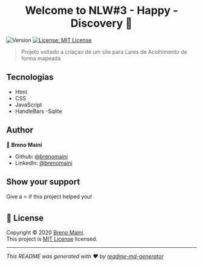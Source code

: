 <h1 align="center">Welcome to NLW#3 - Happy - Discovery 👋</h1>
<p>
  <img alt="Version" src="https://img.shields.io/badge/version-(1.0.2)-blue.svg?cacheSeconds=2592000" />
  <a href="https://choosealicense.com/licenses/mit/" target="_blank">
    <img alt="License: MIT License" src="https://img.shields.io/badge/License-MIT License-yellow.svg" />
  </a>
</p>

> Projeto voltado a criaçao de um site para  Lares de Acolhimento de forma mapeada

## Tecnologias

 - Html
 - CSS
 - JavaScript
 - HandleBars
 -Sqlite
## Author

👤 **Breno Maini**

* Github: [@brenomaini](https://github.com/brenomaini)
* LinkedIn: [@brenomaini](https://linkedin.com/in/brenomaini)

## Show your support

Give a ⭐️ if this project helped you!

## 📝 License

Copyright © 2020 [Breno Maini](https://github.com/brenomaini).<br />
This project is [MIT License](https://choosealicense.com/licenses/mit/) licensed.

***
_This README was generated with ❤️ by [readme-md-generator](https://github.com/kefranabg/readme-md-generator)_
